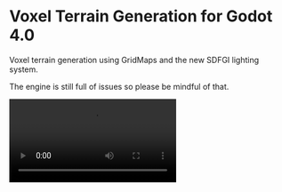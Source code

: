 # Voxel Terrain Generation for Godot 4.0
Voxel terrain generation using GridMaps and the new SDFGI lighting system.

The engine is still full of issues so please be mindful of that.

<video src="/previews/demo.mp4" type="video/mp4" autoplay loop />

<img src="/previews/voxel_demo.png" style="width:100%;height:500px" />
